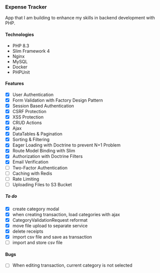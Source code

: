 ### Expense Tracker

App that I am building to enhance my skills in backend development with PHP.

#### Technologies

- PHP 8.3
- Slim Framework 4
- Nginx
- MySQL
- Docker
- PHPUnit

#### Features

- [x] User Authentication
- [x] Form Validation with Factory Design Pattern
- [x] Session Based Authentication
- [x] CSRF Protection
- [x] XSS Protection
- [x] CRUD Actions
- [x] Ajax
- [x] DataTables & Pagination
- [x] Sorting & Filtering
- [x] Eager Loading with Doctrine to prevent N+1 Problem
- [x] Route Model Binding with Slim
- [x] Authorization with Doctrine Filters
- [x] Email Verification
- [ ] Two-Factor Authentication
- [ ] Caching with Redis
- [ ] Rate Limiting
- [ ] Uploading Files to S3 Bucket

##### To do

- [x] create category modal
- [x] when creating transaction, load categories with ajax
- [x] CategoryValidationRequest reformat
- [x] move file upload to separate service
- [x] delete receipts
- [x] import csv file and save as transaction
- [ ] import and store csv file

#### Bugs

- [ ] When editing transaction, current category is not selected